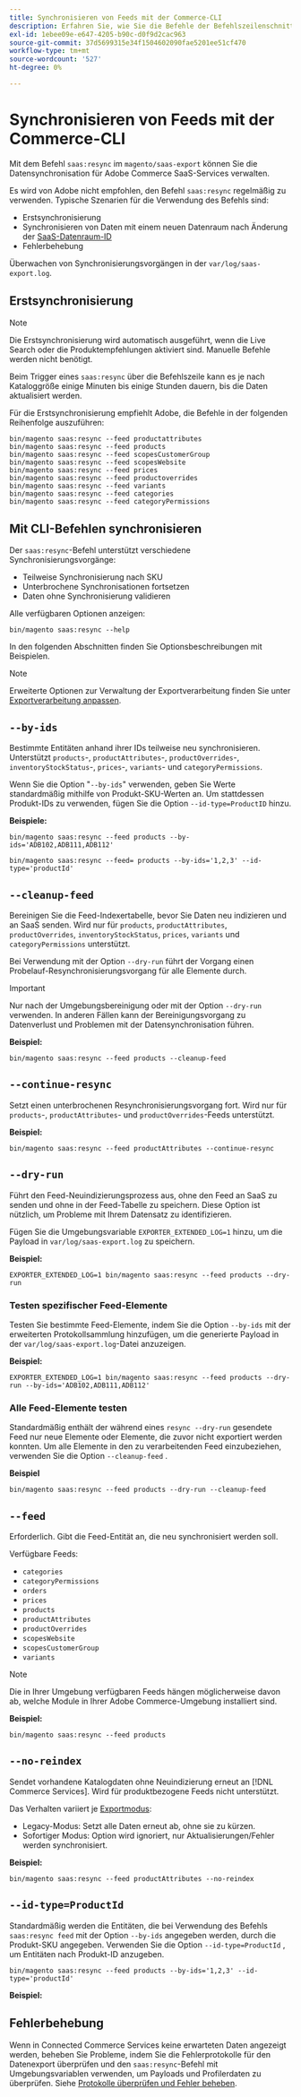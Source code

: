 ```yaml
---
title: Synchronisieren von Feeds mit der Commerce-CLI
description: Erfahren Sie, wie Sie die Befehle der Befehlszeilenschnittstelle verwenden, um Feeds und Prozesse für die SaaS [!DNL data export extension] Services von Adobe Commerce zu verwalten.
exl-id: 1ebee09e-e647-4205-b90c-d0f9d2cac963
source-git-commit: 37d5699315e34f1504602090fae5201ee51cf470
workflow-type: tm+mt
source-wordcount: '527'
ht-degree: 0%

---
```


# Synchronisieren von Feeds mit der Commerce-CLI

Mit dem Befehl `saas:resync` im `magento/saas-export` können Sie die Datensynchronisation für Adobe Commerce SaaS-Services verwalten.

Es wird von Adobe nicht empfohlen, den Befehl `saas:resync` regelmäßig zu verwenden. Typische Szenarien für die Verwendung des Befehls sind:

- Erstsynchronisierung
- Synchronisieren von Daten mit einem neuen Datenraum nach Änderung der [SaaS-Datenraum-ID](https://experienceleague.adobe.com/de/docs/commerce-admin/config/services/saas)
- Fehlerbehebung

Überwachen von Synchronisierungsvorgängen in der `var/log/saas-export.log`.

## Erstsynchronisierung

>[!NOTE]
>
>Die Erstsynchronisierung wird automatisch ausgeführt, wenn die Live Search oder die Produktempfehlungen aktiviert sind. Manuelle Befehle werden nicht benötigt.

Beim Trigger eines `saas:resync` über die Befehlszeile kann es je nach Kataloggröße einige Minuten bis einige Stunden dauern, bis die Daten aktualisiert werden.

Für die Erstsynchronisierung empfiehlt Adobe, die Befehle in der folgenden Reihenfolge auszuführen:

```shell
bin/magento saas:resync --feed productattributes
bin/magento saas:resync --feed products
bin/magento saas:resync --feed scopesCustomerGroup
bin/magento saas:resync --feed scopesWebsite
bin/magento saas:resync --feed prices
bin/magento saas:resync --feed productoverrides
bin/magento saas:resync --feed variants
bin/magento saas:resync --feed categories
bin/magento saas:resync --feed categoryPermissions
```

## Mit CLI-Befehlen synchronisieren

Der `saas:resync`-Befehl unterstützt verschiedene Synchronisierungsvorgänge:

- Teilweise Synchronisierung nach SKU
- Unterbrochene Synchronisationen fortsetzen
- Daten ohne Synchronisierung validieren

Alle verfügbaren Optionen anzeigen:

```shell
bin/magento saas:resync --help
```

In den folgenden Abschnitten finden Sie Optionsbeschreibungen mit Beispielen.


>[!NOTE]
>
>Erweiterte Optionen zur Verwaltung der Exportverarbeitung finden Sie unter [Exportverarbeitung anpassen](customize-export-processing.md).

## `--by-ids`

Bestimmte Entitäten anhand ihrer IDs teilweise neu synchronisieren. Unterstützt `products`-, `productAttributes`-, `productOverrides`-, `inventoryStockStatus`-, `prices`-, `variants`- und `categoryPermissions`.

Wenn Sie die Option &quot;`--by-ids`&quot; verwenden, geben Sie Werte standardmäßig mithilfe von Produkt-SKU-Werten an. Um stattdessen Produkt-IDs zu verwenden, fügen Sie die Option `--id-type=ProductID` hinzu.

**Beispiele:**

```shell
bin/magento saas:resync --feed products --by-ids='ADB102,ADB111,ADB112'

bin/magento saas:resync --feed= products --by-ids='1,2,3' --id-type='productId'
```


## `--cleanup-feed`

Bereinigen Sie die Feed-Indexertabelle, bevor Sie Daten neu indizieren und an SaaS senden. Wird nur für `products`, `productAttributes`, `productOverrides`, `inventoryStockStatus`, `prices`, `variants` und `categoryPermissions` unterstützt.

Bei Verwendung mit der Option `--dry-run` führt der Vorgang einen Probelauf-Resynchronisierungsvorgang für alle Elemente durch.

>[!IMPORTANT]
>
>Nur nach der Umgebungsbereinigung oder mit der Option `--dry-run` verwenden. In anderen Fällen kann der Bereinigungsvorgang zu Datenverlust und Problemen mit der Datensynchronisation führen.

**Beispiel:**

```shell
bin/magento saas:resync --feed products --cleanup-feed
```

## `--continue-resync`

Setzt einen unterbrochenen Resynchronisierungsvorgang fort. Wird nur für `products`-, `productAttributes`- und `productOverrides`-Feeds unterstützt.

**Beispiel:**

```shell
bin/magento saas:resync --feed productAttributes --continue-resync
```

## `--dry-run`

Führt den Feed-Neuindizierungsprozess aus, ohne den Feed an SaaS zu senden und ohne in der Feed-Tabelle zu speichern. Diese Option ist nützlich, um Probleme mit Ihrem Datensatz zu identifizieren.

Fügen Sie die Umgebungsvariable `EXPORTER_EXTENDED_LOG=1` hinzu, um die Payload in `var/log/saas-export.log` zu speichern.

**Beispiel:**

```shell
EXPORTER_EXTENDED_LOG=1 bin/magento saas:resync --feed products --dry-run
```

### Testen spezifischer Feed-Elemente

Testen Sie bestimmte Feed-Elemente, indem Sie die Option `--by-ids` mit der erweiterten Protokollsammlung hinzufügen, um die generierte Payload in der `var/log/saas-export.log`-Datei anzuzeigen.

**Beispiel:**

```shell
EXPORTER_EXTENDED_LOG=1 bin/magento saas:resync --feed products --dry-run --by-ids='ADB102,ADB111,ADB112'
```

### Alle Feed-Elemente testen

Standardmäßig enthält der während eines `resync --dry-run` gesendete Feed nur neue Elemente oder Elemente, die zuvor nicht exportiert werden konnten. Um alle Elemente in den zu verarbeitenden Feed einzubeziehen, verwenden Sie die Option `--cleanup-feed` .

**Beispiel**

```shell
bin/magento saas:resync --feed products --dry-run --cleanup-feed
```

## `--feed`

Erforderlich. Gibt die Feed-Entität an, die neu synchronisiert werden soll.

Verfügbare Feeds:

- `categories`
- `categoryPermissions`
- `orders`
- `prices`
- `products`
- `productAttributes`
- `productOverrides`
- `scopesWebsite`
- `scopesCustomerGroup`
- `variants`

>[!NOTE]
>
>Die in Ihrer Umgebung verfügbaren Feeds hängen möglicherweise davon ab, welche Module in Ihrer Adobe Commerce-Umgebung installiert sind.

**Beispiel:**

```shell
bin/magento saas:resync --feed products
```

## `--no-reindex`

Sendet vorhandene Katalogdaten ohne Neuindizierung erneut an [!DNL Commerce Services]. Wird für produktbezogene Feeds nicht unterstützt.

Das Verhalten variiert je [Exportmodus](data-synchronization.md#synchronization-modes):

- Legacy-Modus: Setzt alle Daten erneut ab, ohne sie zu kürzen.
- Sofortiger Modus: Option wird ignoriert, nur Aktualisierungen/Fehler werden synchronisiert.

**Beispiel:**

```shell
bin/magento saas:resync --feed productAttributes --no-reindex
```

## `--id-type=ProductId`

Standardmäßig werden die Entitäten, die bei Verwendung des Befehls `saas:resync feed` mit der Option `--by-ids` angegeben werden, durch die Produkt-SKU angegeben. Verwenden Sie die Option `--id-type=ProductId` , um Entitäten nach Produkt-ID anzugeben.

```shell
bin/magento saas:resync --feed products --by-ids='1,2,3' --id-type='productId'
```

**Beispiel:**

## Fehlerbehebung

Wenn in Connected Commerce Services keine erwarteten Daten angezeigt werden, beheben Sie Probleme, indem Sie die Fehlerprotokolle für den Datenexport überprüfen und den `saas:resync`-Befehl mit Umgebungsvariablen verwenden, um Payloads und Profilerdaten zu überprüfen. Siehe [Protokolle überprüfen und Fehler beheben](troubleshooting-logging.md).
